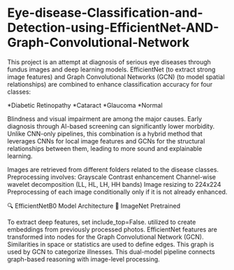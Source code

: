 # Eye-disease-Classification-and-Detection-using-EfficientNet-AND-Graph-Convolutional-Network
This project is an attempt at diagnosis of serious eye diseases through fundus images and deep learning models. EfficientNet (to extract strong image features) and Graph Convolutional Networks (GCN) (to model spatial relationships) are combined to enhance classification accuracy for four classes:

*Diabetic Retinopathy
*Cataract
*Glaucoma
*Normal

Blindness and visual impairment are among the major causes. Early diagnosis through AI-based screening can significantly lower morbidity. Unlike CNN-only pipelines, this combination is a hybrid method that leverages CNNs for local image features and GCNs for the structural relationships between them, leading to more sound and explainable learning.

Images are retrieved from different folders related to the disease classes. Preprocessing involves:
Grayscale
Contrast enhancement
Channel-wise wavelet decomposition (LL, HL, LH, HH bands)
Image resizing to 224x224
Preprocessing of each image conditionally only if it is not already enhanced.

🔍 EfficientNetB0 Model Architecture 🔹 ImageNet Pretrained

To extract deep features, set include_top=False.
utilized to create embeddings from previously processed photos.
EfficientNet features are transformed into nodes for the Graph Convolutional Network (GCN).
Similarities in space or statistics are used to define edges.
This graph is used by GCN to categorize illnesses.
This dual-model pipeline connects graph-based reasoning with image-level processing.
